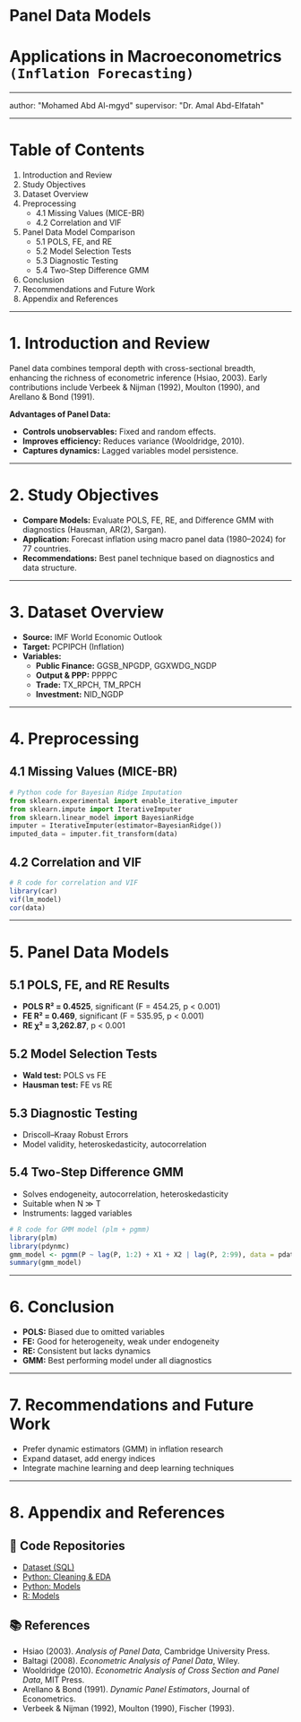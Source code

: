 # **Panel Data Models**
# **Applications in Macroeconometrics `(Inflation Forecasting)`**


---
author: "Mohamed Abd Al-mgyd"
supervisor: "Dr. Amal Abd-Elfatah"

---

# Table of Contents
1. Introduction and Review  
2. Study Objectives  
3. Dataset Overview  
4. Preprocessing  
    - 4.1 Missing Values (MICE-BR)  
    - 4.2 Correlation and VIF  
5. Panel Data Model Comparison  
    - 5.1 POLS, FE, and RE  
    - 5.2 Model Selection Tests  
    - 5.3 Diagnostic Testing  
    - 5.4 Two-Step Difference GMM  
6. Conclusion  
7. Recommendations and Future Work  
8. Appendix and References  

---

# 1. Introduction and Review

Panel data combines temporal depth with cross-sectional breadth, enhancing the richness of econometric inference (Hsiao, 2003). Early contributions include Verbeek & Nijman (1992), Moulton (1990), and Arellano & Bond (1991).

**Advantages of Panel Data:**
- **Controls unobservables:** Fixed and random effects.
- **Improves efficiency:** Reduces variance (Wooldridge, 2010).
- **Captures dynamics:** Lagged variables model persistence.

---

# 2. Study Objectives

- **Compare Models:** Evaluate POLS, FE, RE, and Difference GMM with diagnostics (Hausman, AR(2), Sargan).  
- **Application:** Forecast inflation using macro panel data (1980–2024) for 77 countries.  
- **Recommendations:** Best panel technique based on diagnostics and data structure.

---

# 3. Dataset Overview

- **Source:** IMF World Economic Outlook  
- **Target:** PCPIPCH (Inflation)  
- **Variables:**
    - **Public Finance:** GGSB_NPGDP, GGXWDG_NGDP  
    - **Output & PPP:** PPPPC  
    - **Trade:** TX_RPCH, TM_RPCH  
    - **Investment:** NID_NGDP  

---

# 4. Preprocessing

## 4.1 Missing Values (MICE-BR)

```python
# Python code for Bayesian Ridge Imputation
from sklearn.experimental import enable_iterative_imputer
from sklearn.impute import IterativeImputer
from sklearn.linear_model import BayesianRidge
imputer = IterativeImputer(estimator=BayesianRidge())
imputed_data = imputer.fit_transform(data)
```

## 4.2 Correlation and VIF

```r
# R code for correlation and VIF
library(car)
vif(lm_model)
cor(data)
```

---

# 5. Panel Data Models

## 5.1 POLS, FE, and RE Results

- **POLS R² = 0.4525**, significant (F = 454.25, p < 0.001)  
- **FE R² = 0.469**, significant (F = 535.95, p < 0.001)  
- **RE χ² = 3,262.87**, p < 0.001

## 5.2 Model Selection Tests

- **Wald test:** POLS vs FE  
- **Hausman test:** FE vs RE  

## 5.3 Diagnostic Testing

- Driscoll–Kraay Robust Errors  
- Model validity, heteroskedasticity, autocorrelation

## 5.4 Two-Step Difference GMM

- Solves endogeneity, autocorrelation, heteroskedasticity  
- Suitable when N ≫ T  
- Instruments: lagged variables

```r
# R code for GMM model (plm + pgmm)
library(plm)
library(pdynmc)
gmm_model <- pgmm(P ~ lag(P, 1:2) + X1 + X2 | lag(P, 2:99), data = pdata, effect = "individual", model = "twosteps")
summary(gmm_model)
```

---

# 6. Conclusion

- **POLS:** Biased due to omitted variables  
- **FE:** Good for heterogeneity, weak under endogeneity  
- **RE:** Consistent but lacks dynamics  
- **GMM:** Best performing model under all diagnostics

---

# 7. Recommendations and Future Work

- Prefer dynamic estimators (GMM) in inflation research  
- Expand dataset, add energy indices  
- Integrate machine learning and deep learning techniques

---

# 8. Appendix and References

## 🔗 Code Repositories

- [Dataset (SQL)](https://github.com/1145267383/Panal_Data_Inflation/tree/main/02-Dataset)  
- [Python: Cleaning & EDA](https://github.com/1145267383/Panal_Data_Inflation/tree/main/03-Clean_Organize_EDA)  
- [Python: Models](https://github.com/1145267383/Panal_Data_Inflation/blob/main/05-Models_Panel_Data/01-Models_Python.ipynb)  
- [R: Models](https://github.com/1145267383/Panal_Data_Inflation/blob/main/05-Models_Panel_Data/02-Models_R.ipynb)

## 📚 References

- Hsiao (2003). *Analysis of Panel Data*, Cambridge University Press.  
- Baltagi (2008). *Econometric Analysis of Panel Data*, Wiley.  
- Wooldridge (2010). *Econometric Analysis of Cross Section and Panel Data*, MIT Press.  
- Arellano & Bond (1991). *Dynamic Panel Estimators*, Journal of Econometrics.  
- Verbeek & Nijman (1992), Moulton (1990), Fischer (1993).

